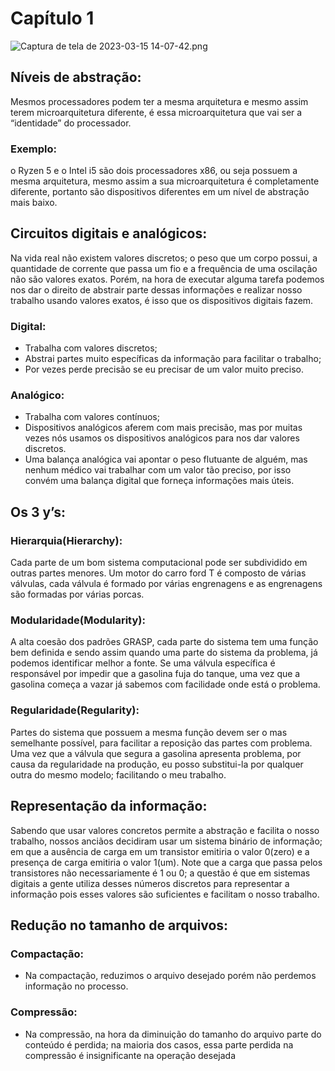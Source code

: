 # Capítulo 1

![Captura de tela de 2023-03-15 14-07-42.png](Capi%CC%81tulo%201%20636b2572aed646928e39e99044be5df6/Captura_de_tela_de_2023-03-15_14-07-42.png)

## Níveis de abstração:

Mesmos processadores podem ter a mesma arquitetura e mesmo assim terem microarquitetura diferente, é essa microarquitetura que vai ser a “identidade” do processador.

### Exemplo:

o Ryzen 5 e o Intel i5 são dois processadores x86, ou seja possuem a mesma arquitetura, mesmo assim a sua microarquitetura é completamente diferente, portanto são dispositivos diferentes em um nível de abstração mais baixo.

## Circuitos digitais e analógicos:

Na vida real não existem valores discretos; o peso que um corpo possui, a quantidade de corrente que passa um fio e a frequência de uma oscilação não são valores exatos. Porém, na hora de executar alguma tarefa podemos nos dar o direito de abstrair parte dessas informações e realizar nosso trabalho usando valores exatos, é isso que os dispositivos digitais fazem.

### Digital:

- Trabalha com valores discretos;
- Abstrai partes muito específicas da informação para facilitar o trabalho;
- Por vezes perde precisão se eu precisar de um valor muito preciso.

### Analógico:

- Trabalha com valores contínuos;
- Dispositivos analógicos aferem com mais precisão, mas por muitas vezes nós usamos os dispositivos analógicos para nos dar valores discretos.
- Uma balança analógica vai apontar o peso flutuante de alguém, mas nenhum médico vai trabalhar com um valor tão preciso, por isso convém uma balança digital que forneça informações mais úteis.

## Os 3 y’s:

### Hierarquia(Hierarchy):

Cada parte de um bom sistema computacional pode ser subdividido em outras partes menores. Um motor do carro ford T é composto de várias válvulas, cada válvula é formado por várias engrenagens e as engrenagens são formadas por várias porcas.

### Modularidade(Modularity):

A alta coesão dos padrões GRASP, cada parte do sistema tem uma função bem definida e sendo assim quando uma parte do sistema da problema, já podemos identificar melhor a fonte. Se uma válvula específica é responsável por impedir que a gasolina fuja do tanque, uma vez que a gasolina começa a vazar já sabemos com facilidade onde está o problema.

### Regularidade(Regularity):

Partes do sistema que possuem a mesma função devem ser o mas semelhante possível, para facilitar a reposição das partes com problema. Uma vez que a válvula que segura a gasolina apresenta problema, por causa da regularidade na produção, eu posso substitui-la por qualquer outra do mesmo modelo; facilitando o meu trabalho.

## Representação da informação:

Sabendo que usar valores concretos permite a abstração e facilita o nosso trabalho, nossos anciãos decidiram usar um sistema binário de informação; em que a ausência de carga em um transistor emitiria o valor 0(zero) e a presença de carga emitiria o valor 1(um). Note que a carga que passa pelos transistores não necessariamente é 1 ou 0; a questão é que em sistemas digitais a gente utiliza desses números discretos para representar a informação pois esses valores são suficientes e facilitam o nosso trabalho.

## Redução no tamanho de arquivos:

### Compactação:

- Na compactação, reduzimos o arquivo desejado porém não perdemos informação no processo.

### Compressão:

- Na compressão, na hora da diminuição do tamanho do arquivo parte do conteúdo é perdida; na maioria dos casos, essa parte perdida na compressão é insignificante na operação desejada